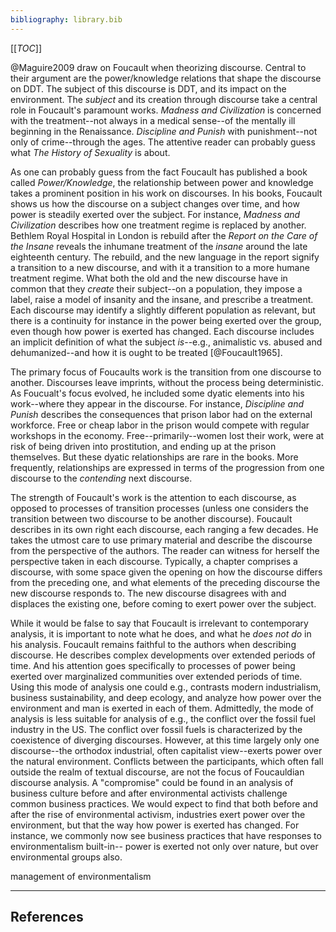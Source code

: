 ```yaml
---
bibliography: library.bib
---
```


[[_TOC_]]

@Maguire2009 draw on Foucault when theorizing discourse. Central to their argument are the power/knowledge relations that shape the discourse on DDT. The subject of this discourse is DDT, and its impact on the environment. The _subject_ and its creation through discourse take a central role in Foucault's paramount works. _Madness and Civilization_ is concerned with the treatment--not always in a medical sense--of the mentally ill beginning in the Renaissance. _Discipline and Punish_ with punishment--not only of crime--through the ages. The attentive reader can probably guess what _The History of Sexuality_ is about.

As one can probably guess from the fact Foucault has published a book called _Power/Knowledge_, the relationship between power and knowledge takes a prominent position in his work on discourses. In his books, Foucault shows us how the discourse on a subject changes over time, and how power is steadily exerted over the subject. For instance, _Madness and Civilization_ describes how one treatment regime is replaced by another. Bethlem Royal Hospital in London is rebuild after the _Report on the Care of the Insane_ reveals the inhumane treatment of the _insane_ around the late eighteenth century. The rebuild, and the new language in the report signify a transition to a new discourse, and with it a transition to a more humane treatment regime. What both the old and the new discourse have in common that they _create_ their subject--on a population, they impose a label, raise a model of insanity and the insane, and prescribe a treatment. Each discourse may identify a slightly different population as relevant, but there is a continuity for instance in the power being exerted over the group, even though how power is exerted has changed. Each discourse includes an implicit definition of what the subject _is_--e.g., animalistic vs. abused and dehumanized--and how it is ought to be treated [@Foucault1965]. 

The primary focus of Foucaults work is the transition from one discourse to another. Discourses leave imprints, without the process being deterministic. As Foucualt's focus evolved, he included some dyatic elements into his work--where they appear in the discourse. For instance, _Discipline and Punish_ describes the consequences that prison labor had on the external workforce. Free or cheap labor in the prison would compete with regular workshops in the economy. Free--primarily--women lost their work, were at risk of being driven into prostitution, and ending up at the prison themselves. But these dyatic relationships are rare in the books. More frequently, relationships are expressed in terms of the progression from one discourse to the _contending_ next discourse.

The strength of Foucault's work is the attention to each discourse, as opposed to processes of transition processes (unless one considers the transition between two discourse to be another discourse). Foucault describes in its own right each discourse, each ranging a few decades. He takes the utmost care to use primary material and describe the discourse from the perspective of the authors. The reader can witness for herself the perspective taken in each discourse. Typically, a chapter comprises a discourse, with some space given the opening on how the discourse differs from the preceding one, and what elements of the preceding discourse the new discourse responds to. The new discourse disagrees with and displaces the existing one, before coming to exert power over the subject.

While it would be false to say that Foucault is irrelevant to contemporary analysis, it is important to note what he does, and what he _does not do_ in his analysis. Foucault remains faithful to the authors when describing discourse. He describes complex developments over extended periods of time. And his attention goes specifically to processes of power being exerted over marginalized communities over extended periods of time. Using this mode of analysis one could e.g., contrasts modern industrialism, business sustainability, and deep ecology, and analyze how power over the environment and man is exerted in each of them. Admittedly, the mode of analysis is less suitable for analysis of e.g., the conflict over the fossil fuel industry in the US. The conflict over fossil fuels is characterized by the coexistence of diverging discourses. However, at this time largely only one discourse--the orthodox industrial, often capitalist view--exerts power over the natural environment. Conflicts between the participants, which often fall outside the realm of textual discourse, are not the focus of Foucauldian discourse analysis. A "compromise" could be found in an analysis of business culture before and after environmental activists challenge common business practices. We would expect to find that both before and after the rise of environmental activism, industries exert power over the environment, but that the way how power is exerted has changed. For instance, we commonly now see business practices that have responses to environmentalism built-in-- power is exerted not only over nature, but over environmental groups also.

management of environmentalism

<!--* limited influence of subject (e.g., in _Discipline and Punish_ economic consequences from use of prison labor)
* going frome one state to another
    * strength is in describing the states from the authors perspective
    * also describing how the previous state constitutes the current one, despite the new one often being in response to the flaws that were seen in the previous one
    * but transition is not the emphasis of the analysis
    * the transition is a state, and that state is described, but rarely the conflicts
        * only in the sense "x disagreed with y and replaced y"
* Power is exerted over subject, few power conflicts over meaning

does not demonstrate how power is exercised

departure-->

---

## References